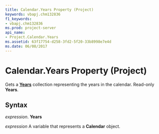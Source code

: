 ```yaml
---
title: Calendar.Years Property (Project)
keywords: vbapj.chm132836
f1_keywords:
- vbapj.chm132836
ms.prod: project-server
api_name:
- Project.Calendar.Years
ms.assetid: 63f17754-d258-3fd2-5f20-33b8998e7e4d
ms.date: 06/08/2017
---
```



# Calendar.Years Property (Project)

Gets a  **[Years](Project.years.md)** collection representing the years in the calendar. Read-only **Years**.


## Syntax

 _expression_. **Years**

 _expression_ A variable that represents a **Calendar** object.


